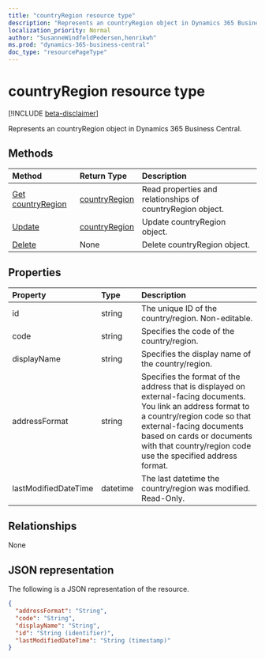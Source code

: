 ```yaml
---
title: "countryRegion resource type"
description: "Represents an countryRegion object in Dynamics 365 Business Central."
localization_priority: Normal
author: "SusanneWindfeldPedersen,henrikwh"
ms.prod: "dynamics-365-business-central"
doc_type: "resourcePageType"
---
```


# countryRegion resource type

[!INCLUDE [beta-disclaimer](../../includes/beta-disclaimer.md)]

Represents an countryRegion object in Dynamics 365 Business Central.

## Methods

| Method       | Return Type | Description |
|:-------------|:------------|:------------|
| [Get countryRegion](../api/dynamics-countryregion-get.md) | [countryRegion](dynamics-countryregion.md) | Read properties and relationships of countryRegion object. |
| [Update](../api/dynamics-countryregion-update.md) | [countryRegion](dynamics-countryregion.md) | Update countryRegion object. |
| [Delete](../api/dynamics-countryregion-delete.md) | None | Delete countryRegion object. |

## Properties

| Property	     | Type	      |Description                                                  |
|:---------------|:-----------|:------------------------------------------------------------|
|id              |string        |The unique ID of the country/region. Non-editable.           |
|code            |string      |Specifies the code of the country/region.                    |
|displayName     |string      |Specifies the display name of the country/region.            |
|addressFormat   |string      |Specifies the format of the address that is displayed on external-facing documents. You link an address format to a country/region code so that external-facing documents based on cards or documents with that country/region code use the specified address format.|
|lastModifiedDateTime|datetime|The last datetime the country/region was modified. Read-Only.|  

## Relationships

None

## JSON representation

The following is a JSON representation of the resource.

<!-- {
  "blockType": "resource",
  "optionalProperties": [

  ],
  "@odata.type": "microsoft.graph.countryRegion",
  "baseType": "",
  "keyProperty": "id"
}-->

```json
{
  "addressFormat": "String",
  "code": "String",
  "displayName": "String",
  "id": "String (identifier)",
  "lastModifiedDateTime": "String (timestamp)"
}
```

<!-- uuid: 16cd6b66-4b1a-43a1-adaf-3a886856ed98
2019-02-04 14:57:30 UTC -->
<!-- {
  "type": "#page.annotation",
  "description": "countryRegion resource",
  "keywords": "",
  "section": "documentation",
  "tocPath": ""
}-->